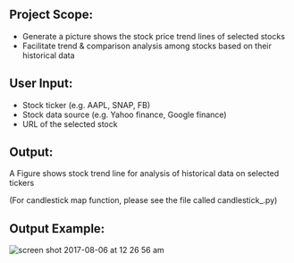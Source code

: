 ## Project Scope:
* Generate a picture shows the stock price trend lines of selected stocks 
* Facilitate trend & comparison analysis among stocks based on their historical data

## User Input:
* Stock ticker (e.g. AAPL, SNAP, FB)
* Stock data source (e.g. Yahoo finance, Google finance)
* URL of the selected stock 

## Output:

A Figure shows stock trend line for analysis of historical data on selected tickers

(For candlestick map function, please see the file called candlestick_.py)

## Output Example:

![screen shot 2017-08-06 at 12 26 56 am](https://user-images.githubusercontent.com/23409811/29000636-2a94576a-7a3f-11e7-8a43-2f43adff61c3.png)
